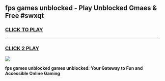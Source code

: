 
## fps games unblocked - Play Unblocked Gmaes & Free #swxqt
<h3>
<a href="https://premium.freeplayer.one?title=fps_games_unblocked&ref=03M">CLICK TO PLAY</a></h3>
<hr>

<h3>
<a href="https://premium.freeplayer.one?title=fps_games_unblocked&ref=03M">CLICK 2 PLAY</a>
  
</h3>

<a href="https://premium.freeplayer.one?title=fps_games_unblocked&ref=03M"><img src="https://clearcache.store/games.png"></a>


**fps games unblocked games unblocked: Your Gateway to Fun and Accessible Online Gaming**

